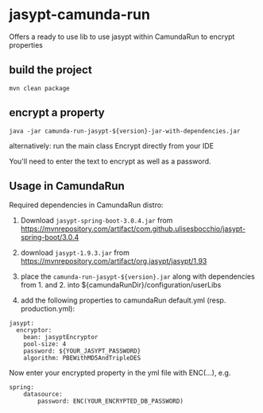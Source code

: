 # jasypt-camunda-run
Offers a ready to use lib to use jasypt within CamundaRun to encrypt properties

## build the project
```mvn clean package```

## encrypt a property
```java -jar camunda-run-jasypt-${version}-jar-with-dependencies.jar```

alternatively: run the main class Encrypt directly from your IDE

You'll need to enter the text to encrypt as well as a password.

## Usage in CamundaRun

Required dependencies in CamundaRun distro:
1. Download ```jasypt-spring-boot-3.0.4.jar``` from https://mvnrepository.com/artifact/com.github.ulisesbocchio/jasypt-spring-boot/3.0.4 
2. download ```jasypt-1.9.3.jar``` from https://mvnrepository.com/artifact/org.jasypt/jasypt/1.93

3. place the ```camunda-run-jasypt-${version}.jar``` along with dependencies from 1. and 2. into 
    ${camundaRunDir}/configuration/userLibs
4. add the following properties to camundaRun default.yml (resp. production.yml):
```
jasypt:
  encryptor:
    bean: jasyptEncryptor
    pool-size: 4
    password: ${YOUR_JASYPT_PASSWORD}
    algorithm: PBEWithMD5AndTripleDES 
```

Now enter your encrypted property in the yml file with ENC(...), e.g.
```
spring:
    datasource:
        password: ENC(YOUR_ENCRYPTED_DB_PASSWORD)
```